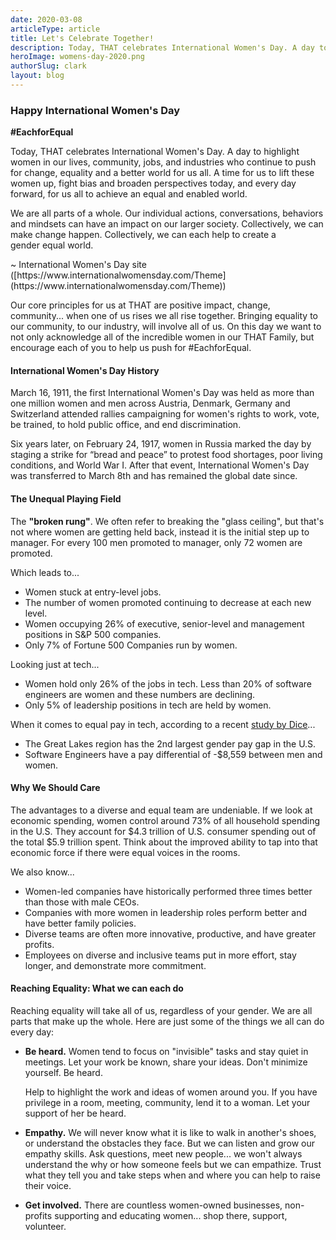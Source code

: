 ```yaml
---
date: 2020-03-08
articleType: article
title: Let's Celebrate Together!
description: Today, THAT celebrates International Women's Day. A day to highlight women in our lives, community, jobs, and industries who continue to push for change, equality and a better world for us all.
heroImage: womens-day-2020.png
authorSlug: clark
layout: blog
---
```


### Happy International Women's Day

**#EachforEqual**

Today, THAT celebrates International Women's Day. A day to highlight women in our lives, community, jobs, and industries who continue to push for change, equality and a better world for us all. A time for us to lift these women up, fight bias and broaden perspectives today, and every day forward, for us all to achieve an equal and enabled world.

<p class="quote">We are all parts of a whole. Our individual actions, conversations, behaviors and mindsets can have an impact on our larger society. Collectively, we can make change happen. Collectively, we can each help to create a gender equal world.
</p>

<p class="quote">
~ International Women's Day site ([https://www.internationalwomensday.com/Theme](https://www.internationalwomensday.com/Theme))
</p>

Our core principles for us at THAT are positive impact, change, community... when one of us rises we all rise together. Bringing equality to our community, to our industry, will involve all of us. On this day we want to not only acknowledge all of the incredible women in our THAT Family, but encourage each of you to help us push for #EachforEqual.

#### International Women's Day History

March 16, 1911, the first International Women's Day was held as more than one million women and men across Austria, Denmark, Germany and Switzerland attended rallies campaigning for women's rights to work, vote, be trained, to hold public office, and end discrimination.

Six years later, on February 24, 1917, women in Russia marked the day by staging a strike for “bread and peace” to protest food shortages, poor living conditions, and World War I. After that event, International Women's Day was transferred to March 8th and has remained the global date since.

#### The Unequal Playing Field

The **"broken rung"**. We often refer to breaking the "glass ceiling", but that's not where women are getting held back, instead it is the initial step up to manager. For every 100 men promoted to manager, only 72 women are promoted.

Which leads to...

- Women stuck at entry-level jobs.
- The number of women promoted continuing to decrease at each new level.
- Women occupying 26% of executive, senior-level and management positions in S&P 500 companies.
- Only 7% of Fortune 500 Companies run by women.

Looking just at tech...

- Women hold only 26% of the jobs in tech. Less than 20% of software engineers are women and these numbers are declining.
- Only 5% of leadership positions in tech are held by women.

When it comes to equal pay in tech, according to a recent [study by Dice](http://marketing.dice.com/pdf/2020/Dice_Gender_Pay_Gap_In_Tech_Report.pdf)...

- The Great Lakes region has the 2nd largest gender pay gap in the U.S.
- Software Engineers have a pay differential of -\$8,559 between men and women.

#### Why We Should Care

The advantages to a diverse and equal team are undeniable. If we look at economic spending, women control around 73% of all household spending in the U.S. They account for $4.3 trillion of U.S. consumer spending out of the total $5.9 trillion spent. Think about the improved ability to tap into that economic force if there were equal voices in the rooms.

We also know...

- Women-led companies have historically performed three times better than those with male CEOs.
- Companies with more women in leadership roles perform better and have better family policies.
- Diverse teams are often more innovative, productive, and have greater profits.
- Employees on diverse and inclusive teams put in more effort, stay longer, and demonstrate more commitment.

#### Reaching Equality: What we can each do

Reaching equality will take all of us, regardless of your gender. We are all parts that make up the whole. Here are just some of the things we all can do every day:

- **Be heard.** Women tend to focus on "invisible" tasks and stay quiet in meetings. Let your work be known, share your ideas. Don't minimize yourself. Be heard.

  Help to highlight the work and ideas of women around you. If you have privilege in a room, meeting, community, lend it to a woman. Let your support of her be heard.

- **Empathy.** We will never know what it is like to walk in another's shoes, or understand the obstacles they face. But we can listen and grow our empathy skills. Ask questions, meet new people... we won't always understand the why or how someone feels but we can empathize. Trust what they tell you and take steps when and where you can help to raise their voice.
- **Get involved.** There are countless women-owned businesses, non-profits supporting and educating women... shop there, support, volunteer.
